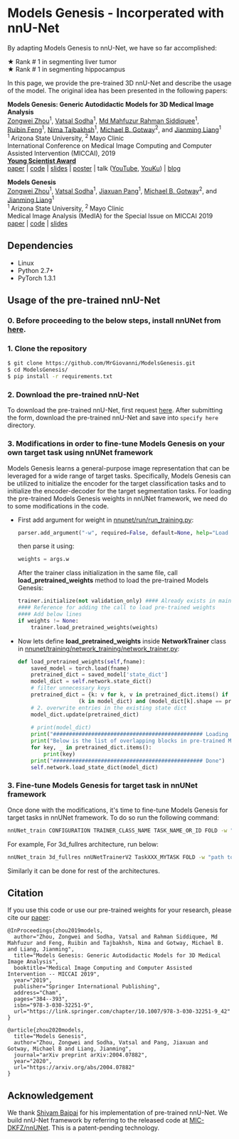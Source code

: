 # Models Genesis - Incorperated with nnU-Net

By adapting Models Genesis to nnU-Net, we have so far accomplished:<br/>

&#9733; Rank # 1 in segmenting liver tumor<br/>
&#9733; Rank # 1 in segmenting hippocampus<br/>

In this page, we provide the pre-trained 3D nnU-Net and describe the usage of the model. The original idea has been presented in the following papers:

<b>Models Genesis: Generic Autodidactic Models for 3D Medical Image Analysis</b> <br/>
[Zongwei Zhou](https://www.zongweiz.com/)<sup>1</sup>, [Vatsal Sodha](https://github.com/vatsal-sodha)<sup>1</sup>, [Md Mahfuzur Rahman Siddiquee](https://github.com/mahfuzmohammad)<sup>1</sup>,  <br/>
[Ruibin Feng](https://chs.asu.edu/ruibin-feng)<sup>1</sup>, [Nima Tajbakhsh](https://www.linkedin.com/in/nima-tajbakhsh-b5454376/)<sup>1</sup>, [Michael B. Gotway](https://www.mayoclinic.org/biographies/gotway-michael-b-m-d/bio-20055566)<sup>2</sup>, and [Jianming Liang](https://chs.asu.edu/jianming-liang)<sup>1</sup> <br/>
<sup>1 </sup>Arizona State University,   <sup>2 </sup>Mayo Clinic <br/>
International Conference on Medical Image Computing and Computer Assisted Intervention (MICCAI), 2019 <br/>
<b>[Young Scientist Award](http://www.miccai.org/about-miccai/awards/young-scientist-award/)</b>  <br/>
[paper](http://www.cs.toronto.edu/~liang/Publications/ModelsGenesis/MICCAI_2019_Full.pdf) | [code](https://github.com/MrGiovanni/ModelsGenesis) | [slides](https://docs.wixstatic.com/ugd/deaea1_c5e0f8cd9cde4c3db339d866483cbcd3.pdf) | [poster](http://www.cs.toronto.edu/~liang/Publications/ModelsGenesis/Models_Genesis_Poster.pdf) | talk ([YouTube](https://youtu.be/5W_uGzBloZs), [YouKu](https://v.youku.com/v_show/id_XNDM5NjQ1ODAxMg==.html?sharefrom=iphone&sharekey=496e1494c76ed263653aa3aada61c23e6)) | [blog](https://zhuanlan.zhihu.com/p/86366534)

<b>Models Genesis</b> <br/>
[Zongwei Zhou](https://www.zongweiz.com/)<sup>1</sup>, [Vatsal Sodha](https://github.com/vatsal-sodha)<sup>1</sup>, [Jiaxuan Pang](https://github.com/MRJasonP)<sup>1</sup>, [Michael B. Gotway](https://www.mayoclinic.org/biographies/gotway-michael-b-m-d/bio-20055566)<sup>2</sup>, and [Jianming Liang](https://chs.asu.edu/jianming-liang)<sup>1</sup> <br/>
<sup>1 </sup>Arizona State University,   <sup>2 </sup>Mayo Clinic <br/>
Medical Image Analysis (MedIA) for the Special Issue on MICCAI 2019 <br/>
[paper](https://arxiv.org/pdf/2004.07882.pdf) | [code](https://github.com/MrGiovanni/ModelsGenesis) | [slides](https://d5b3ebbb-7f8d-4011-9114-d87f4a930447.filesusr.com/ugd/deaea1_5ecdfa48836941d6ad174dcfbc925575.pdf)

## Dependencies

+ Linux
+ Python 2.7+
+ PyTorch 1.3.1

## Usage of the pre-trained nnU-Net

### 0. Before proceeding to the below steps, install nnUNet from [here](https://github.com/MIC-DKFZ/nnUNet).

### 1. Clone the repository
```bash
$ git clone https://github.com/MrGiovanni/ModelsGenesis.git
$ cd ModelsGenesis/
$ pip install -r requirements.txt
```

### 2. Download the pre-trained nnU-Net
To download the pre-trained nnU-Net, first request [here](https://www.wjx.top/jq/46747127.aspx). After submitting the form, download the pre-trained nnU-Net and save into `specify here` directory.

### 3. Modifications in order to fine-tune Models Genesis on your own target task using nnUNet framework
Models Genesis learns a general-purpose image representation that can be leveraged for a wide range of target tasks. Specifically, Models Genesis can be utilized to initialize the encoder for the target classification tasks and to initialize the encoder-decoder for the target segmentation tasks.
For loading the pre-trained Models Genesis weights in nnUNet framework, we need do to some modifications in the code.
- First add argument for weight in <ins>nnunet/run/run_training.py</ins>:
    ```python
    parser.add_argument("-w", required=False, default=None, help="Load pre-trained Models Genesis")
    ```
    then parse it using:
    ```python
    weights = args.w
    ```
    After the trainer class initialization in the same file, call **load_pretrained_weights** method to load the pre-trained Models Genesis:
    ```python
    trainer.initialize(not validation_only) #### Already exists in main method
    #### Reference for adding the call to load pre-trained weights
    #### Add below lines
    if weights != None:                                                         
        trainer.load_pretrained_weights(weights)
    ```
- Now lets define **load_pretrained_weights** inside **NetworkTrainer** class in <ins>nnunet/training/network_training/network_trainer.py</ins>:
    ```python
    def load_pretrained_weights(self,fname):                                    
        saved_model = torch.load(fname)                                         
        pretrained_dict = saved_model['state_dict']                             
        model_dict = self.network.state_dict()                                  
        # filter unnecessary keys                                               
        pretrained_dict = {k: v for k, v in pretrained_dict.items() if          
                       (k in model_dict) and (model_dict[k].shape == pretrained_dict[k].shape)}
        # 2. overwrite entries in the existing state dict                       
        model_dict.update(pretrained_dict)                                      
                                                                                
        # print(model_dict)                                                     
        print("############################################### Loading pre-trained Models Genesis from ",fname)
        print("Below is the list of overlapping blocks in pre-trained Models Genesis and nnUNet architecture:")                       
        for key, _ in pretrained_dict.items():                                  
            print(key)                                                          
        print("############################################### Done")           
        self.network.load_state_dict(model_dict) 
    ```
### 3. Fine-tune Models Genesis for target task in nnUNet framework
Once done with the modifications, it's time to fine-tune Models Genesis for target tasks in nnUNet framework. To do so run the following command:
```bash
nnUNet_train CONFIGURATION TRAINER_CLASS_NAME TASK_NAME_OR_ID FOLD -w "pre-trained Models Genesis path"
```
For example, For 3d_fullres architecture, run below:
```bash
nnUNet_train 3d_fullres nnUNetTrainerV2 TaskXXX_MYTASK FOLD -w "path to pre-trained Models Genesis"
```
Similarly it can be done for rest of the architectures.

## Citation
If you use this code or use our pre-trained weights for your research, please cite our [paper](https://link.springer.com/chapter/10.1007/978-3-030-32251-9_42):
```
@InProceedings{zhou2019models,
  author="Zhou, Zongwei and Sodha, Vatsal and Rahman Siddiquee, Md Mahfuzur and Feng, Ruibin and Tajbakhsh, Nima and Gotway, Michael B. and Liang, Jianming",
  title="Models Genesis: Generic Autodidactic Models for 3D Medical Image Analysis",
  booktitle="Medical Image Computing and Computer Assisted Intervention -- MICCAI 2019",
  year="2019",
  publisher="Springer International Publishing",
  address="Cham",
  pages="384--393",
  isbn="978-3-030-32251-9",
  url="https://link.springer.com/chapter/10.1007/978-3-030-32251-9_42"
}

@article{zhou2020models,
  title="Models Genesis",
  author="Zhou, Zongwei and Sodha, Vatsal and Pang, Jiaxuan and Gotway, Michael B and Liang, Jianming",
  journal="arXiv preprint arXiv:2004.07882",
  year="2020",
  url="https://arxiv.org/abs/2004.07882"
}
```

## Acknowledgement
We thank [Shivam Bajpai](https://github.com/sbajpai2) for his implementation of pre-trained nnU-Net. We build nnU-Net framework by referring to the released code at [MIC-DKFZ/nnUNet](https://github.com/MIC-DKFZ/nnUNet). This is a patent-pending technology.

